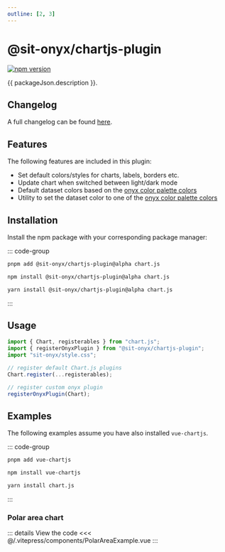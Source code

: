 ```yaml
---
outline: [2, 3]
---
```


<script lang="ts" setup>
import packageJson from "../../../../../packages/chartjs-plugin/package.json";
import PolarAreaExample from "../../.vitepress/components/PolarAreaExample.vue"
</script>

# @sit-onyx/chartjs-plugin

<div class="hide-external-link">

[![npm version](https://badge.fury.io/js/@sit-onyx%2Fchartjs-plugin.svg)](https://www.npmjs.com/package/@sit-onyx/chartjs-plugin)

</div>

{{ packageJson.description }}.

## Changelog

A full changelog can be found [here](/development/packages/changelogs/chartjs-plugin).

## Features

The following features are included in this plugin:

- Set default colors/styles for charts, labels, borders etc.
- Update chart when switched between light/dark mode
- Default dataset colors based on the [onyx color palette colors](/tokens/colors)
- Utility to set the dataset color to one of the [onyx color palette colors](/tokens/colors)

## Installation

Install the npm package with your corresponding package manager:

::: code-group

```sh [pnpm]
pnpm add @sit-onyx/chartjs-plugin@alpha chart.js
```

```sh [npm]
npm install @sit-onyx/chartjs-plugin@alpha chart.js
```

```sh [yarn]
yarn install @sit-onyx/chartjs-plugin@alpha chart.js
```

:::

## Usage

```ts
import { Chart, registerables } from "chart.js";
import { registerOnyxPlugin } from "@sit-onyx/chartjs-plugin";
import "sit-onyx/style.css";

// register default Chart.js plugins
Chart.register(...registerables);

// register custom onyx plugin
registerOnyxPlugin(Chart);
```

## Examples

The following examples assume you have also installed `vue-chartjs`.

::: code-group

```sh [pnpm]
pnpm add vue-chartjs
```

```sh [npm]
npm install vue-chartjs
```

```sh [yarn]
yarn install chart.js
```

:::

### Polar area chart

<ClientOnly>
  <PolarAreaExample />
</ClientOnly>

::: details View the code
<<< @/.vitepress/components/PolarAreaExample.vue
:::
